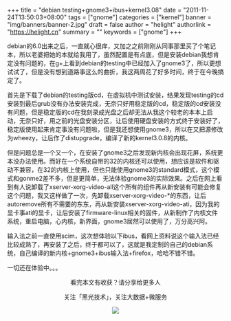 +++
title = "debian testing+gnome3+ibus+kernel3.08"
date = "2011-11-24T13:50:03+08:00"
tags = ["gnome"]
categories = ["kernel"]
banner = "img/banners/banner-2.jpg"
draft = false
author = "helight"
authorlink = "https://helight.cn"
summary = ""
keywords = ["gnome"]
+++

debian的6.0出来之后，一直就心很痒，又加之之前刚刚从同事那里买了个笔记本，所以老婆把她的本就给我用了，虽然配置是有点底，但是安装debian我想肯定没有问题的，在g+上看到debian的testing中已经加入了gnome3了，所以更想试试了，但是没有想到道路事这么的曲折，我这两周花了好多时间，终于在今晚搞定了。
<!--more-->
首先是下载了debian的testing版cd，在虚拟机中测试安装，结果发现testing的cd安装到最后grub没有办法安装完成，无奈只好用稳定版的cd，稳定版的cd安装没有问题，但是稳定版的cd在我刻录成光盘之后却无法从我这个较老的本本上启动，无奈只好，用之前的光盘安装分区，让后使用硬盘安装的方式终于安装好了，稳定版使用起来肯定事没有问题啦，但是我还想使用gnome3，所以在又把源修改为wheezy，让后作了distupgrade，编译了新的kernel3.0.8的内核。

但是问题总是一个又一个，在安装了gnome3之后发现新内核会出现花屏，系统更本没办法使用。而好在一个系统自带的32的内核还可以使用，想应该是软件和驱动不兼容，在32的内核上使用，但也只能使用gnome3的standard模式，这个模式和gonme2差不多，但是更简单，无法体验gnome3的实际效果。之后在网上看到有人说卸载了xserver-xorg-video-all这个所有的组件再从新安装有可能会修复这个问题，我又这样做了一次，先卸载xserver-xorg-video-*的东西，让后autoremove所有不需要的东东，再从新安装xserver-xorg-video-ati，因为我的显卡事ati的显卡，让后安装了firmware-linux相关的固件，从新制作了内核文件系统，重启电脑，心内核，新界面，gnome3居然可以使用了，万分高兴阿。

输入法之前一直使用scim，这次想体验以下ibus，看网上资料说这个输入法已经比较成熟了，再安装了之后，终于都可以了，这就是我定制的自己的debian系统，自己编译的新内核+gnome3+ibus输入法+firefox，哈哈不错不错。

一切还在体验中。。。

<center>
看完本文有收获？请分享给更多人<br>

关注「黑光技术」，关注大数据+微服务<br>

![](/img/qrcode_helight_tech.jpg)
</center>
